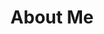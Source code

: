 ---
title: "About Me"
heading : "I'm MELANIE SINCLAIR, aspiring UX Designer creating to improve our enjoyment of life"
description : "My own experience living with an undiagnosed disorder and an enigmatic LGBTQ+ journey alongside the growth of computing has given me a unique interest in User Experience Design. Society growing into digital XR spaces has me both excited and concerned."
expertise_title: "Skills and Interests"
expertise_sectors: ["User Experience Design", "Interaction Design", "Design Sprints", "Front-End Development", "Digital Prototyping", "User Research & Modelling", "Vector & Rastor Illustration", "Physical Computing", "Communication & UX Writing", "VR & AR Spaces", "Ethics & Accessiblity"]
---